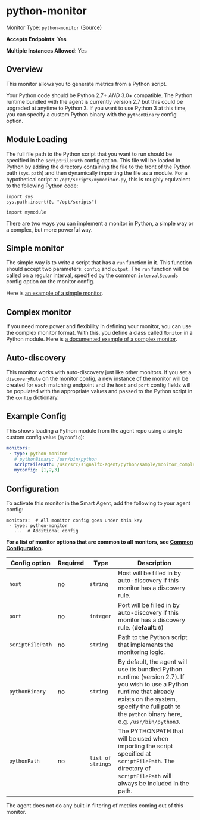
<!--- Generated by to-integrations-repo script in Smart Agent repo, DO NOT MODIFY HERE --->
<!--- GENERATED BY gomplate from scripts/docs/templates/monitor-page.md.tmpl --->

# python-monitor

Monitor Type: `python-monitor` ([Source](https://github.com/signalfx/signalfx-agent/tree/master/pkg/monitors/subproc/signalfx/python))

**Accepts Endpoints**: **Yes**

**Multiple Instances Allowed**: Yes

## Overview

This monitor allows you to generate metrics from a Python script.

Your Python code should be Python 2.7+ *AND* 3.0+ compatible.  The Python
runtime bundled with the agent is currently version 2.7 but this could be
upgraded at anytime to Python 3.  If you want to use Python 3 at this time,
you can specify a custom Python binary with the `pythonBinary` config
option.

## Module Loading
The full file path to the Python script that you want to run should be
specified in the `scriptFilePath` config option.  This file will be loaded in
Python by adding the directory containing the file to the front of the Python
path (`sys.path`) and then dynamically importing the file as a module.  For
a hypothetical script at `/opt/scripts/mymonitor.py`, this is roughly
equivalent to the following Python code:

```
import sys
sys.path.insert(0, "/opt/scripts")

import mymodule
```

There are two ways you can implement a monitor in Python, a simple way or a
complex, but more powerful way.  

## Simple monitor 
The simple way is to write a script that has a `run` function in it.  This
function should accept two parameters: `config` and `output`.  The `run`
function will be called on a regular interval, specified by the common
`intervalSeconds` config option on the monitor config.

Here is [an example of a simple monitor](https://github.com/signalfx/signalfx-agent/tree/master/python/sample/monitor_simple.py).

## Complex monitor

If you need more power and flexibility in defining your monitor, you can
use the complex monitor format.  With this, you define a class called
`Monitor` in a Python module. Here is [a documented example of a complex
monitor](https://github.com/signalfx/signalfx-agent/tree/master/python/sample/monitor_complex.py).

## Auto-discovery

This monitor works with auto-discovery just like other monitors.  If you
set a `discoveryRule` on the monitor config, a new instance of the monitor
will be created for each matching endpoint and the `host` and `port` config
fields will be populated with the appropriate values and passed to the
Python script in the `config` dictionary.

## Example Config

This shows loading a Python module from the agent repo using a single custom config value (`myconfig`):

```yaml
monitors:
 - type: python-monitor
   # pythonBinary: /usr/bin/python
   scriptFilePath: /usr/src/signalfx-agent/python/sample/monitor_complex.py
   myconfig: [1,2,3]
```


## Configuration

To activate this monitor in the Smart Agent, add the following to your
agent config:

```
monitors:  # All monitor config goes under this key
 - type: python-monitor
   ...  # Additional config
```

**For a list of monitor options that are common to all monitors, see [Common
Configuration](../monitor-config.html#common-configuration).**


| Config option | Required | Type | Description |
| --- | --- | --- | --- |
| `host` | no | `string` | Host will be filled in by auto-discovery if this monitor has a discovery rule. |
| `port` | no | `integer` | Port will be filled in by auto-discovery if this monitor has a discovery rule. (**default:** `0`) |
| `scriptFilePath` | no | `string` | Path to the Python script that implements the monitoring logic. |
| `pythonBinary` | no | `string` | By default, the agent will use its bundled Python runtime (version 2.7). If you wish to use a Python runtime that already exists on the system, specify the full path to the `python` binary here, e.g. `/usr/bin/python3`. |
| `pythonPath` | no | `list of strings` | The PYTHONPATH that will be used when importing the script specified at `scriptFilePath`.  The directory of `scriptFilePath` will always be included in the path. |



The agent does not do any built-in filtering of metrics coming out of this
monitor.


